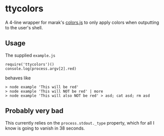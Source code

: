 # ttycolors

A 4-line wrapper for marak's [colors.js](http://github.com/marak/colors.js) to only apply colors when outputting to the user's shell.

## Usage

The supplied ````example.js```` 

    require('ttycolors')()
    console.log(process.argv[2].red)

behaves like

    > node example 'This will be red'
    > node example 'This will NOT be red' | more
    > node example 'This will also NOT be red' > asd; cat asd; rm asd

## Probably very bad

This currently relies on the ````process.stdout._type```` property, which for all I know is going to vanish in 38 seconds.

